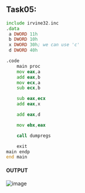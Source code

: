 ## Task05:
```asm
include irvine32.inc
.data
 a DWORD 11h
 b DWORD 10h
 x DWORD 30h; we can use 'c'
 d DWORD 40h

.code
	main proc
	mov eax,a
	add eax,b
	mov ecx,a
	sub ecx,b

	sub eax,ecx
	add eax,x

	add eax,d

	mov ebx,eax

	call dumpregs

	exit
main endp
end main 
```
#### OUTPUT
![image](https://github.com/user-attachments/assets/1a8a94ae-5799-44fc-80ad-93dfe78a54e9)
